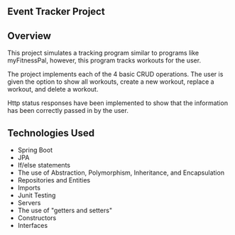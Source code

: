 ## Event Tracker Project

## Overview

This project simulates a tracking program similar to programs like myFitnessPal, however, this program tracks workouts for the user.

The project implements each of the 4 basic CRUD operations.  The user is given the option to show all workouts, create a new workout, replace a workout, and delete a workout.

Http status responses have been implemented to show that the information has been correctly passed in by the user.

## Technologies Used
* Spring Boot
* JPA
* If/else statements
* The use of Abstraction, Polymorphism, Inheritance, and Encapsulation
* Repositories and Entities
* Imports
* Junit Testing
* Servers
* The use of "getters and setters"
* Constructors
* Interfaces
